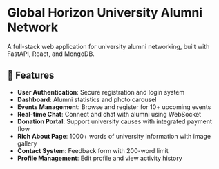 # Global Horizon University Alumni Network

A full-stack web application for university alumni networking, built with FastAPI, React, and MongoDB.

## 🚀 Features

- **User Authentication**: Secure registration and login system
- **Dashboard**: Alumni statistics and photo carousel
- **Events Management**: Browse and register for 10+ upcoming events
- **Real-time Chat**: Connect and chat with alumni using WebSocket
- **Donation Portal**: Support university causes with integrated payment flow
- **Rich About Page**: 1000+ words of university information with image gallery
- **Contact System**: Feedback form with 200-word limit
- **Profile Management**: Edit profile and view activity history
